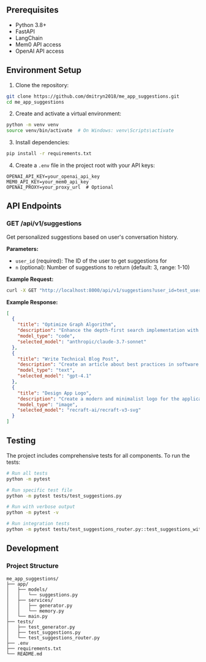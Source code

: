## Prerequisites

- Python 3.8+
- FastAPI
- LangChain
- Mem0 API access
- OpenAI API access

## Environment Setup

1. Clone the repository:
```bash
git clone https://github.com/dmitryn2018/me_app_suggestions.git
cd me_app_suggestions
```

2. Create and activate a virtual environment:
```bash
python -m venv venv
source venv/bin/activate  # On Windows: venv\Scripts\activate
```

3. Install dependencies:
```bash
pip install -r requirements.txt
```

4. Create a `.env` file in the project root with your API keys:
```env
OPENAI_API_KEY=your_openai_api_key
MEM0_API_KEY=your_mem0_api_key
OPENAI_PROXY=your_proxy_url  # Optional
```

## API Endpoints

### GET /api/v1/suggestions

Get personalized suggestions based on user's conversation history.

**Parameters:**
- `user_id` (required): The ID of the user to get suggestions for
- `n` (optional): Number of suggestions to return (default: 3, range: 1-10)

**Example Request:**
```bash
curl -X GET "http://localhost:8000/api/v1/suggestions?user_id=test_user&n=3"
```

**Example Response:**
```json
[
  {
    "title": "Optimize Graph Algorithm",
    "description": "Enhance the depth-first search implementation with additional optimizations",
    "model_type": "code",
    "selected_model": "anthropic/claude-3.7-sonnet"
  },
  {
    "title": "Write Technical Blog Post",
    "description": "Create an article about best practices in software development",
    "model_type": "text",
    "selected_model": "gpt-4.1"
  },
  {
    "title": "Design App Logo",
    "description": "Create a modern and minimalist logo for the application",
    "model_type": "image",
    "selected_model": "recraft-ai/recraft-v3-svg"
  }
]
```

## Testing

The project includes comprehensive tests for all components. To run the tests:

```bash
# Run all tests
python -m pytest

# Run specific test file
python -m pytest tests/test_suggestions.py

# Run with verbose output
python -m pytest -v

# Run integration tests
python -m pytest tests/test_suggestions_router.py::test_suggestions_with_real_memory
```

## Development

### Project Structure

```
me_app_suggestions/
├── app/
│   ├── models/
│   │   └── suggestions.py
│   ├── services/
│   │   ├── generator.py
│   │   └── memory.py
│   └── main.py
├── tests/
│   ├── test_generator.py
│   ├── test_suggestions.py
│   └── test_suggestions_router.py
├── .env
├── requirements.txt
└── README.md
```
